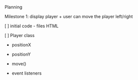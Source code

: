 Planning

Milestone 1: display player + user can move the player left/right

[ ] initial code
    - files HTML

[ ] Player class
  - positionX
  - positionY
  - move()

- event listeners
